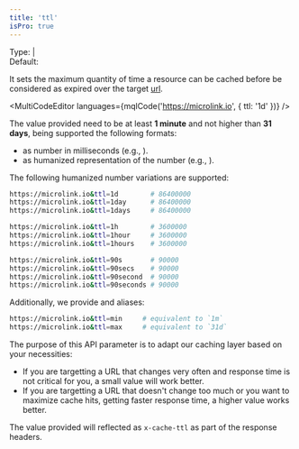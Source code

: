 ```yaml
---
title: 'ttl'
isPro: true
--- 
```


Type: <TypeContainer><Type children='<string>'/> | <Type children='<number>'/></TypeContainer><br/>
Default: <Type children="'24h'"/>

It sets the maximum quantity of time a resource can be cached before be considered as expired over the target [url](/docs/api/parameters/url).

<MultiCodeEditor languages={mqlCode('https://microlink.io', { ttl: '1d' })} />

The value provided need to be at least **1 minute** and not higher than **31 days**, being supported the following formats:

- as number in milliseconds (e.g., <Type children="86400000"/>).
- as humanized representation of the number (e.g., <Type children="'24h'"/>).

The following humanized number variations are supported:

```bash
https://microlink.io&ttl=1d        # 86400000
https://microlink.io&ttl=1day      # 86400000
https://microlink.io&ttl=1days     # 86400000

https://microlink.io&ttl=1h        # 3600000
https://microlink.io&ttl=1hour     # 3600000
https://microlink.io&ttl=1hours    # 3600000

https://microlink.io&ttl=90s       # 90000
https://microlink.io&ttl=90secs    # 90000
https://microlink.io&ttl=90second  # 90000
https://microlink.io&ttl=90seconds # 90000
```

Additionally, we provide <Type children="'min'"/> and <Type children="'max'"/> aliases:

```bash
https://microlink.io&ttl=min     # equivalent to `1m`
https://microlink.io&ttl=max     # equivalent to `31d`
```

The purpose of this API parameter is to adapt our caching layer based on your necessities:

- If you are targetting a URL that changes very often and response time is not critical for you, a small value will work better.
- If you are targetting a URL that doesn't change too much or you want to maximize cache hits, getting faster response time, a higher value works better.

The value provided will reflected as `x-cache-ttl` as part of the response headers.

